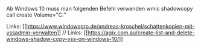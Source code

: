 Ab Windows 10 muss man folgenden Befehl verwenden
wmic shadowcopy call create Volume="C:\"

Links: [[https://www.windowspro.de/andreas-kroschel/schattenkopien-mit-vssadmin-verwalten]] //
Links: [[https://agix.com.au/create-list-and-delete-windows-shadow-copy-vss-on-windows-10/]]
